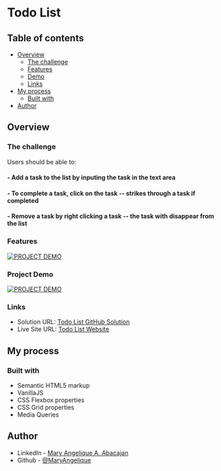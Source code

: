 # Todo List

## Table of contents

- [Overview](#overview)
  - [The challenge](#the-challenge)
  - [Features](#features)
  - [Demo](#project-demo)
  - [Links](#links)
- [My process](#my-process)
  - [Built with](#built-with)
- [Author](#author)

## Overview

### The challenge

Users should be able to:

#### - Add a task to the list by inputing the task in the text area

#### - To complete a task, click on the task -- strikes through a task if completed

#### - Remove a task by right clicking a task -- the task with disappear from the list

### Features

[![PROJECT DEMO](https://dotcom.nlcdn.com/wp-content/uploads/2020/03/Product_Demo_Featured-1140x768@2x-80-min.jpg)](loom)

### Project Demo

[![PROJECT DEMO](https://dotcom.nlcdn.com/wp-content/uploads/2020/03/Product_Demo_Featured-1140x768@2x-80-min.jpg)](loom)

### Links

- Solution URL: [Todo List GitHub Solution](https://github.com/MaryAngelique/todo-list)
- Live Site URL: [Todo List Website](https://todo-list-three-bay.vercel.app/)

## My process

### Built with

- Semantic HTML5 markup
- VanillaJS
- CSS Flexbox properties
- CSS Grid properties
- Media Queries

## Author

- LinkedIn - [Mary Angelique A. Abacajan](https://www.linkedin.com/in/mary-angelique-abacajan/)
- Github - [@MaryAngelique](https://www.github.com/MaryAngelique)

